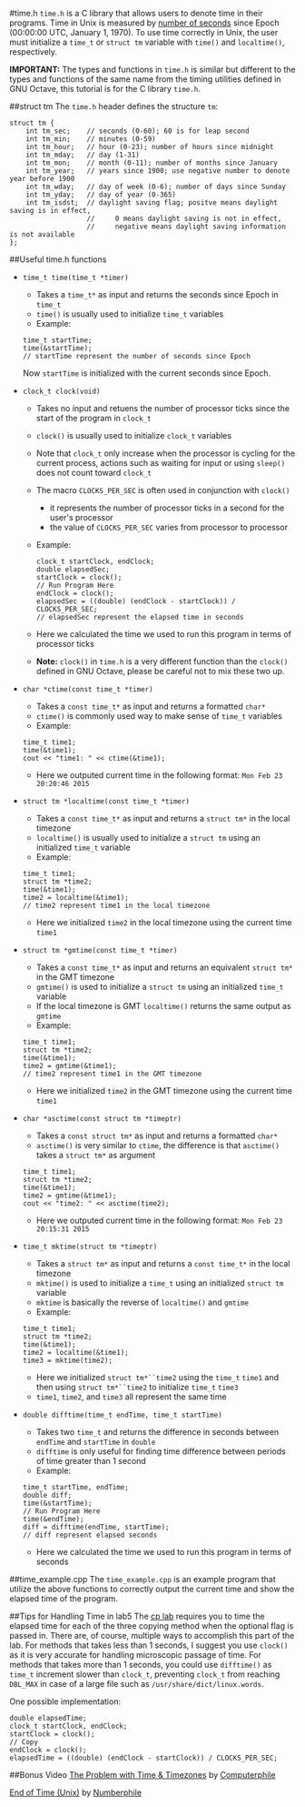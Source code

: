 #time.h
`time.h` is a C library that allows users to denote time in their programs.
Time in Unix is measured by [number of seconds](http://www.coolepochcountdown.com/) since Epoch (00:00:00 UTC, January 1, 1970).
To use time correctly in Unix, the user must initialize a `time_t` or `struct tm` variable with `time()` and `localtime()`, respectively.

**IMPORTANT:** The types and functions in `time.h` is similar but different to the types and functions of the same name from the timing utilities defined in GNU Octave, this tutorial is for the C library `time.h`.

##struct tm
The `time.h` header defines the structure `tm`:


```
struct tm {
    int tm_sec;    // seconds (0-60); 60 is for leap second
    int tm_min;    // minutes (0-59)
    int tm_hour;   // hour (0-23); number of hours since midnight
    int tm_mday;   // day (1-31)
    int tm_mon;    // month (0-11); number of months since January
    int tm_year;   // years since 1900; use negative number to denote year before 1900
    int tm_wday;   // day of week (0-6); number of days since Sunday 
    int tm_yday;   // day of year (0-365)
    int tm_isdst;  // daylight saving flag; positve means daylight saving is in effect,
                   //     0 means daylight saving is not in effect,
                   //     negative means daylight saving information is not available
};
```

##Useful time.h functions


* `time_t time(time_t *timer)`
  * Takes a `time_t*` as input and returns the seconds since Epoch in `time_t`
  * `time()` is usually used to initialize `time_t` variables
  * Example:
  ```
  time_t startTime;
  time(&startTime);
  // startTime represent the number of seconds since Epoch
  ```
  Now `startTime` is initialized with the current seconds since Epoch.

* `clock_t clock(void)`
  * Takes no input and retuens the number of processor ticks since the start of the program in `clock_t`
  * `clock()` is usually used to initialize `clock_t` variables
  * Note that `clock_t` only increase when the processor is cycling for the current process, actions such as waiting for input or using `sleep()` does not count toward `clock_t`
  * The macro `CLOCKS_PER_SEC` is often used in conjunction with `clock()`
    * it represents the number of processor ticks in a second for the user's processor
    * the value of `CLOCKS_PER_SEC` varies from processor to processor
  * Example:
    ```
    clock_t startClock, endClock;
    double elapsedSec;
    startClock = clock();
    // Run Program Here
    endClock = clock();
    elapsedSec = ((double) (endClock - startClock)) / CLOCKS_PER_SEC;
    // elapsedSec represent the elapsed time in seconds
    ```
  
  * Here we calculated the time we used to run this program in terms of processor ticks
  * **Note:** `clock()` in `time.h` is a very different function than the `clock()` defined in GNU Octave, please be careful not to mix these two up.

* `char *ctime(const time_t *timer)`
  * Takes a `const time_t*` as input and returns a formatted `char*`
  * `ctime()` is commonly used way to make sense of `time_t` variables
  * Example:
  ```
  time_t time1;
  time(&time1);
  cout << "time1: " << ctime(&time1);
  ```
  * Here we outputed current time in the following format: `Mon Feb 23 20:20:46 2015`
 
* `struct tm *localtime(const time_t *timer)`
  * Takes a `const time_t*` as input and returns a `struct tm*` in the local timezone
  * `localtime()` is usually used to initialize a `struct tm` using an initialized `time_t` variable
  * Example:
  ```
  time_t time1;
  struct tm *time2;
  time(&time1);
  time2 = localtime(&time1);  
  // time2 represent time1 in the local timezone
  ```
  * Here we initialized `time2` in the local timezone using the current time `time1`
  
* `struct tm *gmtime(const time_t *timer)`
  * Takes a `const time_t*` as input and returns an equivalent `struct tm*` in the GMT timezone
  * `gmtime()` is used to initialize a `struct tm` using an initialized `time_t` variable
  * If the local timezone is GMT `localtime()` returns the same output as `gmtime`
  * Example:
  ```
  time_t time1;
  struct tm *time2;
  time(&time1);
  time2 = gmtime(&time1);  
  // time2 represent time1 in the GMT timezone
  ```
  * Here we initialized `time2` in the GMT timezone using the current time `time1`
  
* `char *asctime(const struct tm *timeptr)`
  * Takes a `const struct tm*` as input and returns a formatted `char*`
  * `asctime()` is very similar to `ctime`, the difference is that `asctime()` takes a `struct tm*` as argument
  ```
  time_t time1;
  struct tm *time2;
  time(&time1);
  time2 = gmtime(&time1);  
  cout << "time2: " << asctime(time2);
  ```
  * Here we outputed current time in the following format: `Mon Feb 23 20:15:31 2015`

* `time_t mktime(struct tm *timeptr)`
  * Takes a `struct tm*` as input and returns a `const time_t*` in the local timezone
  * `mktime()` is used to initialize a `time_t` using an initialized `struct tm` variable
  * `mktime` is basically the reverse of `localtime()` and `gmtime`
  * Example:
  ```
  time_t time1;
  struct tm *time2;
  time(&time1);
  time2 = localtime(&time1);
  time3 = mktime(time2);  
  ```
  * Here we initialized `struct tm*``time2` using the `time_t` `time1` and then using  `struct tm*``time2` to initialize `time_t` `time3`
  * `time1`, `time2`, and `time3` all represent the same time
  
* `double difftime(time_t endTime, time_t startTime)`
  * Takes two `time_t` and returns the difference in seconds between `endTime` and `startTime` in `double`
  * `difftime` is only useful for finding time difference between periods of time greater than 1 second
  * Example:
  ```
  time_t startTime, endTime;
  double diff;
  time(&startTime);
  // Run Program Here
  time(&endTime);
  diff = difftime(endTime, startTime);
  // diff represent elapsed seconds
  ```
  * Here we calculated the time we used to run this program in terms of seconds
  
##time_example.cpp
The `time_example.cpp` is an example program that utilize the above functions to correctly output the current time and show the elapsed time of the program.

##Tips for Handling Time in lab5
The [cp lab](https://github.com/mikeizbicki/ucr-cs100/tree/2015winter/assignments/lab/lab5-cp) requires you to time the elapsed time for each of the three copying method when the optional flag is passed in.
There are, of course, multiple ways to accomplish this part of the lab.
For methods that takes less than 1 seconds, I suggest you use `clock()` as it is very accurate for handling microscopic passage of time.
For methods that takes more than 1 seconds, you could use `difftime()` as `time_t` increment slower than `clock_t`, preventing `clock_t` from reaching `DBL_MAX` in case of a large file such as `/usr/share/dict/linux.words`.

One possible implementation:
```
double elapsedTime;
clock_t startClock, endClock;
startClock = clock();
// Copy
endClock = clock();
elapsedTime = ((double) (endClock - startClock)) / CLOCKS_PER_SEC;
```
  
##Bonus Video
[The Problem with Time & Timezones](https://www.youtube.com/watch?v=-5wpm-gesOY) by [Computerphile](https://www.youtube.com/user/Computerphile)

[End of Time (Unix)](https://www.youtube.com/watch?v=QJQ691PTKsA) by [Numberphile](https://www.youtube.com/user/numberphile)
